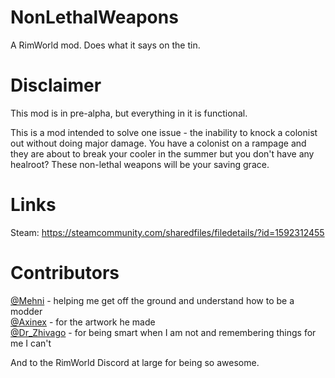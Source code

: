 # NonLethalWeapons
A RimWorld mod. Does what it says on the tin.  

# Disclaimer
This mod is in pre-alpha, but everything in it is functional.  

This is a mod intended to solve one issue - the inability to knock a colonist out without doing major damage. You have a colonist on a rampage and they are about to break your cooler in the summer but you don't have any healroot? These non-lethal weapons will be your saving grace.  

# Links
Steam: https://steamcommunity.com/sharedfiles/filedetails/?id=1592312455  

# Contributors
[@Mehni](https://github.com/Mehni) - helping me get off the ground and understand how to be a modder  
[@Axinex](https://github.com/Axinex) - for the artwork he made  
[@Dr_Zhivago](https://github.com/DrZhivago1) - for being smart when I am not and remembering things for me I can't

And to the RimWorld Discord at large for being so awesome.